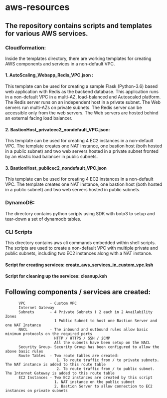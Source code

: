 # aws-resources


## The repository contains scripts and templates for various AWS services.

### Cloudformation:
Inside the templates directory, there are working templates for creating AWS components and services in a non-default VPC. 
####  1. AutoScaling_Webapp_Redis_VPC.json :
  This template can be used for creating a sample Flask (Python-3.6) based web application with Redis as the backend database.
  This application runs in a non-default VPC in a multi-AZ, load-balanced and Autoscaled platform. 
  The Redis server runs on an independent host in a private subnet.  The Web servers run multi-AZs on private subnets. 
  The Redis server can be accessible only from the web servers. The Web servers are hosted behind an external facing load balancer.


####  2. BastionHost_privateec2_nondefault_VPC.json:
  This template can be used for creating 4 EC2 instances in a non-default VPC. 
  The template creates one NAT instance, one bastion host (both hosted in a public subnet) and two web servers 
  hosted in a private subnet fronted by an elastic load balancer in public subnets. 


####  3. BastionHost_publicec2_nondefault_VPC.json
  This template  can be used for creating 4 EC2 instances in a non-default VPC. 
  The template creates one NAT instance, one bastion host (both hosted in a public subnet) and two web servers hosted in public subnets.
 

### DynamoDB:

The directory contains python scripts using SDK with boto3 to setup and tear-down a set of dynamodb tables.


### CLI Scripts

This directory contains aws cli commands embedded within shell scripts. The scripts are used to create a 
non-default VPC with multiple private and public subnets, including two EC2 instances along with a NAT instance.

#### Script for creating services: create_aws_services_in_custom_vpc.ksh

#### Script for cleaning up the services: cleanup.ksh

## Following components / services are created:

          VPC           - Custom VPC
          Internet Gateway
          Subnets       - 4 Private Subnets ( 2 each in 2 Availability Zones
                          1 Public Subnet to host one Bastion Server and one NAT Instance
          NACL          - The inbound and outbound rules allow basic minimum protocols on the required ports
                          HTTP / HTTPS / SSH / iCMP
                          All the subnets have been setup on the NACL
          Security Group- Security Group has been configured to allow the above basic rules
          Route Tables  - Two route tables are created:
                           1. To route traffic from / to private subnets. The NAT instance is added to this route table
                           2. To route traffic from / to public subnet. The Internet Gateway is added to this route table
          EC2 Instances - Two EC2 instances are created by this script
                          1. NAT instance on the public subnet
                          2. Bastion Server to allow connection to EC2 instances on private subnets


